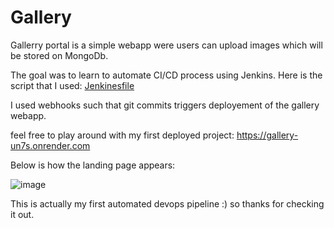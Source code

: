 # Gallery


Gallerry portal is a simple webapp were users can upload images which will be stored on MongoDb.

The goal was to learn to automate CI/CD process using Jenkins. Here is the script that I used: [Jenkinesfile](https://github.com/LukaLmelias/gallery/blob/master/Jenkinsfile)

I used webhooks such that git commits triggers deployement of the gallery webapp.



feel free to play around with my first deployed project: https://gallery-un7s.onrender.com

Below is how the landing page appears:


![image](https://github.com/LukaLmelias/gallery/assets/71344715/743eb1cb-9481-4218-80dd-a121cdbd77ae)



This is actually my first automated devops pipeline :) so thanks for checking it out.

